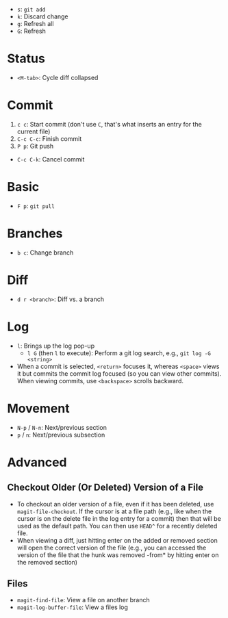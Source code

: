 - `s`: `git add`
- `k`: Discard change
- `g`: Refresh all
- `G`: Refresh

# Status

- `<M-tab>`: Cycle diff collapsed

# Commit

1. `c c`: Start commit (don't use `C`, that's what inserts an entry for the current file)
2. `C-c C-c`: Finish commit
3. `P p`: Git push

- `C-c C-k`: Cancel commit

# Basic

- `F p`: `git pull`

# Branches

- `b c`: Change branch

# Diff

- `d r <branch>`: Diff vs. a branch

# Log

- `l`: Brings up the log pop-up
    - `l G` (then `l` to execute): Perform a git log search, e.g., `git log -G <string>`
- When a commit is selected, `<return>` focuses it, whereas `<space>` views it but commits the commit log focused (so you can view other commits). When viewing commits, use `<backspace>` scrolls backward.

# Movement

- `N-p` / `N-n`: Next/previous section
- `p` / `n`: Next/previous subsection

# Advanced

## Checkout Older (Or Deleted) Version of a File

- To checkout an older version of a file, even if it has been deleted, use `magit-file-checkout`. If the cursor is at a file path (e.g., like when the cursor is on the delete file in the log entry for a commit) then that will be used as the default path. You can then use `HEAD^` for a recently deleted file.
- When viewing a diff, just hitting enter on the added or removed section will open the correct version of the file (e.g., you can accessed the version of the file that the hunk was removed -from* by hitting enter on the removed section)

## Files

- `magit-find-file`: View a file on another branch
- `magit-log-buffer-file`: View a files log
